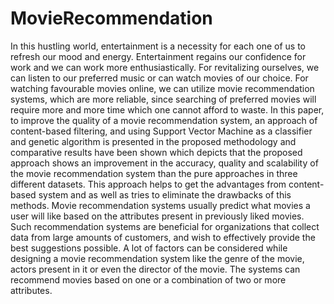 # MovieRecommendation
In this hustling world, entertainment is a
necessity for each one of us to refresh our mood
and energy. Entertainment regains our
confidence for work and we can work more
enthusiastically. For revitalizing ourselves, we
can listen to our preferred music or can watch
movies of our choice. For watching favourable
movies online, we can utilize movie
recommendation systems, which are more
reliable, since searching of preferred movies will
require more and more time which one cannot
afford to waste. In this paper, to improve the
quality of a movie recommendation system, an
approach of content-based filtering, and using
Support Vector Machine as a classifier and
genetic algorithm is presented in the proposed
methodology and comparative results have
been shown which depicts that the proposed
approach shows an improvement in the
accuracy, quality and scalability of the movie
recommendation system than the pure
approaches in three different datasets. This
approach helps to get the advantages from
content-based system and as well as tries to
eliminate the drawbacks of this methods. Movie
recommendation systems usually predict what
movies a user will like based on the attributes
present in previously liked movies. Such
recommendation systems are beneficial for
organizations that collect data from large
amounts of customers, and wish to effectively
provide the best suggestions possible. A lot of
factors can be considered while designing a
movie recommendation system like the genre of
the movie, actors present in it or even the
director of the movie. The systems can
recommend movies based on one or a
combination of two or more attributes. 
